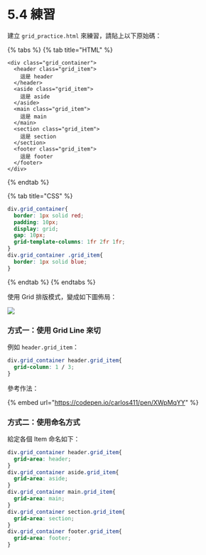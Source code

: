 # 5.4 練習

建立 `grid_practice.html` 來練習，請貼上以下原始碼：

{% tabs %}
{% tab title="HTML" %}
```markup
<div class="grid_container">
  <header class="grid_item">
    這是 header
  </header>
  <aside class="grid_item">
    這是 aside
  </aside>
  <main class="grid_item">
    這是 main
  </main>
  <section class="grid_item">
    這是 section
  </section>
  <footer class="grid_item">
    這是 footer
  </footer>
</div>
```
{% endtab %}

{% tab title="CSS" %}
```css
div.grid_container{
  border: 1px solid red;
  padding: 10px;
  display: grid;
  gap: 10px;
  grid-template-columns: 1fr 2fr 1fr;
}
div.grid_container .grid_item{
  border: 1px solid blue;
}
```
{% endtab %}
{% endtabs %}



使用 Grid 排版模式，變成如下圖佈局：

![](broken-reference)



### 方式一：使用 Grid Line 來切

例如 `header.grid_item`：

```css
div.grid_container header.grid_item{
  grid-column: 1 / 3;
}
```



參考作法：

{% embed url="https://codepen.io/carlos411/pen/XWpMqYY" %}





### 方式二：使用命名方式

給定各個 Item 命名如下：

```css
div.grid_container header.grid_item{
  grid-area: header;
}
div.grid_container aside.grid_item{
  grid-area: aside;
}
div.grid_container main.grid_item{
  grid-area: main;
}
div.grid_container section.grid_item{
  grid-area: section;
}
div.grid_container footer.grid_item{
  grid-area: footer;
}
```

